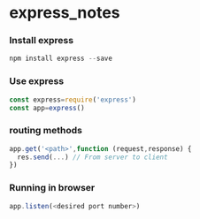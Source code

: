 # express_notes

### Install express
```javascript
npm install express --save
```

### Use express
```javascript
const express=require('express')
const app=express()
```

### routing methods
```javascript
app.get('<path>',function (request,response) {
  res.send(...) // From server to client
})
```

### Running in browser
```javascript
app.listen(<desired port number>)
```
